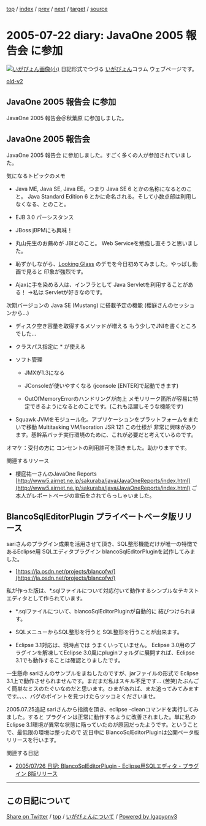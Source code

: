 [top](../index.html) 
 / [index](index.html) 
 / [prev](ig050721.html) 
 / [next](ig050725.html) 
 / [target](https://igapyon.github.io/diary/2005/ig050722.html) 
 / [source](https://github.com/igapyon/diary/blob/gh-pages/2005/ig050722.src.md) 

2005-07-22 diary: JavaOne 2005 報告会 に参加
=====================================================================================================
[![いがぴょん画像(小)](https://igapyon.github.io/diary/images/iga200306s.jpg "いがぴょん")](https://igapyon.github.io/diary/memo/memoigapyon.html) 日記形式でつづる [いがぴょん](https://igapyon.github.io/diary/memo/memoigapyon.html)コラム ウェブページです。

[old-v2](ig050722-orig.html)

## JavaOne 2005 報告会 に参加

JavaOne 2005 報告会＠秋葉原 に参加しました。


## JavaOne 2005 報告会

JavaOne 2005 報告会 に参加しました。すごく多くの人が参加されていました。

気になるトピックのメモ

* Java ME, Java SE, Java EE。つまり Java SE 6 とかの名称になるとのこと。
  Java Standard Edition 6 とかに命名される。そして小数点部は利用しなくなる、とのこと。
  
* EJB 3.0 パーシスタンス
  
* JBoss jBPMにも興味！
  
* 丸山先生のお薦めが JBIとのこと。
  Web Serviceを勉強し直そうと思いました。
  
* 恥ずかしながら、[Looking Glass](http://pcweb.mycom.co.jp/articles/2004/11/02/lg3d/) のデモを今日初めてみました。やっぱし動画で見ると 印象が強烈です。
  
* Ajaxに手を染める人は、インフラとして Java Servletを利用することがある！
  →私は Servletが好きなのです。

次期バージョンの Java SE (Mustang) に搭載予定の機能 (櫻庭さんのセッションから…)

* ディスク空き容量を取得するメソッドが増える
  もう少しでJNIを書くところでした…
  
* クラスパス指定に * が使える
  
* ソフト管理
  
  * JMXが1.3になる
    
  * JConsoleが使いやすくなる (jconsole [ENTER]で起動できます)
    
  * OutOfMemoryErrorのハンドリングが向上
    メモリリーク箇所が容易に特定できるようになるとのことです。(これも活躍しそうな機能です)
  

  
* Squawk
  JVMをモジュール化。アプリケーションをプラットフォームをまたいで移動
  Multitasking VM/Isoration JSR 121
  この仕様が 非常に興味があります。基幹系バッチ実行環境のために、これが必要だと考えているのです。

オマケ：受付の方に コンセントの利用許可を頂きました。助かりますです。

関連するリソース

* 櫻庭祐一さんのJavaOne Reports
  [http://www5.airnet.ne.jp/sakuraba/java/JavaOneReports/index.html](http://www5.airnet.ne.jp/sakuraba/java/JavaOneReports/index.html)
  ご本人がレポートページの宣伝をされてらっしゃいました。

## BlancoSqlEditorPlugin プライベートベータ版リリース

sariさんのプラグイン成果を活用させて頂き、SQL整形機能だけが唯一の特徴であるEclipse用 SQLエディタプラグイン blancoSqlEditorPluginを試作してみました。

* [https://ja.osdn.net/projects/blancofw/](https://ja.osdn.net/projects/blancofw/)

私が作った版は、*.sqlファイルについて対応付いて動作するシンプルなテキストエディタとして作られています。

* *.sqlファイルについて、blancoSqlEditorPluginが自動的に 結びつけられます。
  
* SQLメニューからSQL整形を行うと SQL整形を行うことが出来ます。
  
* Eclipse 3.1対応は、現時点では うまくいっていません。
  Eclipse 3.0用のプラグインを解凍してEclipse 3.0風にpluginフォルダに展開すれば、Eclipse 3.1でも動作することは確認とりましたです。

一生懸命 sariさんのサンプルをまねしたのですが、jarファイルの形式で Eclipse 3.1上で動作させられませんです。まだまだ私はスキル不足です…
(苦笑)たぶんごく簡単なミスのたぐいなのだと思います。ひまがあれば、また追ってみてみますです。、、、バグのポイントを見つけたらツッコミくださいませ。

2005.07.25追記 sariさんから指摘を頂き、eclipse -cleanコマンドを実行してみました。すると プラグインは正常に動作するように改善されました。単に私の
Eclipse 3.1環境が異常な状態に陥っていたのが原因だったようです。ということで、最低限の環境は整ったので 近日中に BlancoSqlEditorPluginは公開ベータ版リリースを行います。

関連する日記

* [2005/07/26 日記: BlancoSqlEditorPlugin - Eclipse用SQLエディタ・プラグイン β版リリース](ig050726.html)


----------------------------------------------------------------------------------------------------

## この日記について

[Share on Twitter](https://twitter.com/intent/tweet?hashtags=igapyon%2Cdiary%2C%E3%81%84%E3%81%8C%E3%81%B4%E3%82%87%E3%82%93&text=JavaOne+2005+%E5%A0%B1%E5%91%8A%E4%BC%9A+%E3%81%AB%E5%8F%82%E5%8A%A0&url=https%3A%2F%2Figapyon.github.io%2Fdiary%2F2005%2Fig050722.html) / [top](../index.html) / [いがぴょんについて](https://igapyon.github.io/diary/memo/memoigapyon.html) / [Powered by Igapyonv3](https://github.com/igapyon/igapyonv3)
